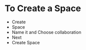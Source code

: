 # To Create a Space
 - Create
 - Space
 - Name it and Choose collaboration
 - Next
 - Create Space
 